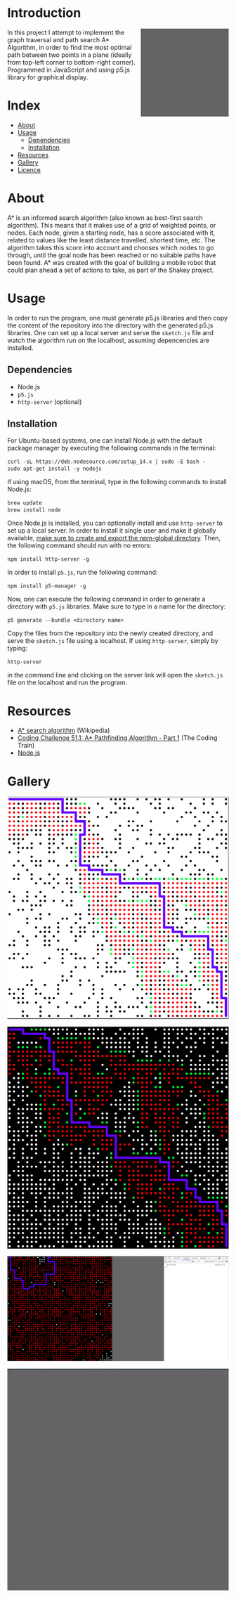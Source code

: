 # Introduction
<img align="right" src="gallery/Path_Found_Gif.gif" height="200">

In this project I attempt to implement the graph traversal and path search A* Algorithm, in order to find the most optimal path between two points in a plane (ideally from top-left corner to bottom-right corner). Programmed in JavaScript and using p5.js library for graphical display.


# Index
- [About](#About)
- [Usage](#Usage)
    - [Dependencies](##Dependencies)
    - [Installation](##Installation)
- [Resources](#Resources)
- [Gallery](#Gallery)
- [Licence](#Licence)

# About
A* is an informed search algorithm (also known as best-first search algorithm). This means that it makes use of a grid of weighted points, or nodes. Each node, given a starting node, has a score associated with it, related to values like the least distance travelled, shortest time, etc. The algorithm takes this score into account and chooses which nodes to go through, until the goal node has been reached or no suitable paths have been found. A* was created with the goal of building a mobile robot that could plan ahead a set of actions to take, as part of the Shakey project.

# Usage
In order to run the program, one must generate p5.js libraries and then copy the content of the repository into the directory with the generated p5.js libraries. One can set up a local server and serve the `sketch.js` file and watch the algorithm run on the localhost, assuming depencencies are installed.

## Dependencies
- Node.js
- `p5.js`
- `http-server` (optional)

## Installation
For Ubuntu-based systems, one can install Node.js with the default package manager by executing the following commands in the terminal:
```
curl -sL https://deb.nodesource.com/setup_14.x | sudo -E bash -
sudo apt-get install -y nodejs
```

If using macOS, from the terminal, type in the following commands to install Node.js:
```
brew update
brew install node
```
Once Node.js is installed, you can optionally install and use `http-server` to set up a local server. In order to install it single user and make it globally available, [make sure to create and export the npm-global directory](https://docs.npmjs.com/resolving-eacces-permissions-errors-when-installing-packages-globally). Then, the following command should run with no errors:
```
npm install http-server -g
```

In order to install `p5.js`, run the following command:
```
npm install p5-manager -g
```
Now, one can execute the following command in order to generate a directory with `p5.js` libraries. Make sure to type in a name for the directory:
```
p5 generate --bundle <directory name>
```
Copy the files from the repository into the newly created directory, and serve the `sketch.js` file using a localhost. If using `http-server`, simply by typing:
```
http-server
```
in the command line and clicking on the server link will open the `sketch.js` file on the localhost and run the program.

# Resources
- [A* search algorithm](https://en.wikipedia.org/wiki/A*_search_algorithm) (Wikipedia)
- [Coding Challenge 51.1: A* Pathfinding Algorithm - Part 1](https://www.youtube.com/watch?v=aKYlikFAV4k) (The Coding Train)
- [Node.js](https://nodejs.org/)

# Gallery

![Path Found](gallery/Path_Found.png)

![Path Found Dark Theme](gallery/Path_Found_Dark.png)

![No Solution](gallery/No_Solution.png)

![Path Found Gif](gallery/Path_Found_Gif.gif)
